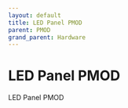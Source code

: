 ```yaml
---
layout: default
title: LED Panel PMOD
parent: PMOD
grand_parent: Hardware
---
```


# LED Panel PMOD

LED Panel PMOD